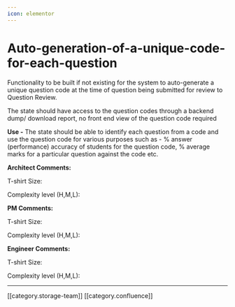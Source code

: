 ```yaml
---
icon: elementor
---
```


# Auto-generation-of-a-unique-code-for-each-question

Functionality to be built if not existing for the system to auto-generate a unique question code at the time of question being submitted for review to Question Review.

The state should have access to the question codes through a backend dump/ download report, no front end view of the question code required

**Use -** The state should be able to identify each question from a code and use the question code for various purposes such as - % answer (performance) accuracy of students for the question code, % average marks for a particular question against the code etc.

**Architect Comments:**

T-shirt Size:

Complexity level (H,M,L):

**PM Comments:**

T-shirt Size:

Complexity level (H,M,L):

**Engineer Comments:**

T-shirt Size:

Complexity level (H,M,L):

***

\[\[category.storage-team]] \[\[category.confluence]]

